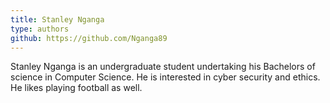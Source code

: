 ```yaml
---
title: Stanley Nganga
type: authors
github: https://github.com/Nganga89
---
```

Stanley Nganga is an undergraduate student undertaking his Bachelors of science in Computer Science. He is interested in cyber security and ethics. He likes playing football as well.